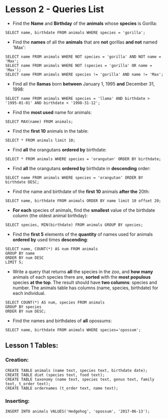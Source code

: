 # Lesson 2 - Queries List
* Find the **Name** and **Birthday** of the **animals** whose **species** is Gorilla:
```mysql
SELECT name, birthdate FROM animals WHERE species = 'gorilla';
```

* Find the **names** of all the **animals** that are **not** gorillas **and not** named 'Max':
```mysql
SELECT name FROM animals WHERE NOT species = 'gorilla' AND NOT name = 'Max';
SELECT name FROM animals WHERE NOT (species = 'gorilla' OR name = 'Max');
SELECT name FROM animals WHERE species != 'gorilla' AND name != 'Max';
```

* Find all the **llamas** born **between** January 1, 1995 **and** December 31, 1998:
```mysql
SELECT name FROM animals WHERE species = 'llama' AND birthdate > '1995-01-01' AND birthdate < '1998-31-12';
```

* Find the **most used** name for animals:
```mysql
SELECT MAX(name) FROM animals;
```

* Find the **first 10** animals in the table:
```mysql
SELECT * FROM animals limit 10;
```

* Find **all** the orangutans **ordered by** birthdate:
```mysql
SELECT * FROM animals WHERE species = 'orangutan' ORDER BY birthdate;
```

* Find **all** the orangutans **ordered by** birthdate in **descending** order:
```mysql
SELECT name FROM animals WHERE species = 'orangutan' ORDER BY birthdate DESC;
```

* Find the name and birthdate of the **first 10** animals **after the** 20th:
```mysql
SELECT name, birthdate FROM animals ORDER BY name limit 10 offset 20;
```

* **For each** species of animals, find the **smallest** value of the birthdate column (the oldest animal birthday):
```mysql
SELECT species, MIN(birthdate) FROM animals GROUP BY species;
```

* Find the **first 5** elements of the **quantity** of names used for animals **ordered by** used times **descending**:
```mysql
SELECT name, COUNT(*) AS num FROM animals
GROUP BY name
ORDER BY num DESC
LIMIT 5;
```

* Write a query that returns **all** the species in the zoo, and **how many** animals of each species there are,
**sorted** with the **most populous** species **at the top**. The result should have **two columns**: species and
number. The animals table has columns (name, species, birthdate) for each individual.
```mysql
SELECT COUNT(*) AS num, species FROM animals
GROUP BY species
ORDER BY num DESC;
```

* Find the names and birthdates of **all** opossums:
```mysql
SELECT name, birthdate FROM animals WHERE species='opossum';
```


## Lesson 1 Tables:
### Creation:
```mysql
CREATE TABLE animals (name text, species text, birthdate date);
CREATE TABLE diet (species text, food text); 
CREATE TABLE taxonomy (name text, species text, genus text, family text, t_order text); 
CREATE TABLE ordernames (t_order text, name text);
```

### Inserting:
```mysql
INSERT INTO animals VALUES('Hedgehog', 'opossum', '2017-06-13');
```
